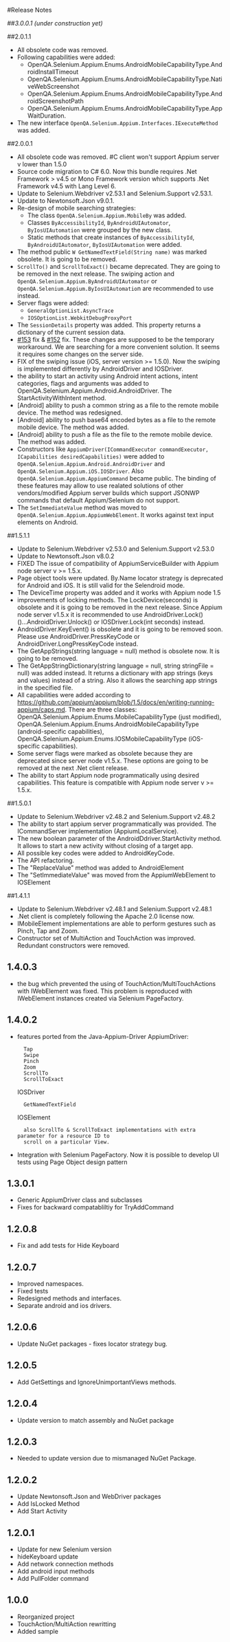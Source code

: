 #Release Notes

##*3.0.0.1 (under construction yet)*

##2.0.1.1
- All obsolete code was removed.
- Following capabilities were added:
	- OpenQA.Selenium.Appium.Enums.AndroidMobileCapabilityType.AndroidInstallTimeout
	- OpenQA.Selenium.Appium.Enums.AndroidMobileCapabilityType.NativeWebScreenshot
	- OpenQA.Selenium.Appium.Enums.AndroidMobileCapabilityType.AndroidScreenshotPath
	- OpenQA.Selenium.Appium.Enums.AndroidMobileCapabilityType.AppWaitDuration.
- The new interface `OpenQA.Selenium.Appium.Interfaces.IExecuteMethod` was added.

##2.0.0.1
- All obsolete code was removed. #C client won't support Appium server v lower than 1.5.0
- Source code migration to C# 6.0. Now this bundle requires .Net Framework > v4.5 or Mono Framework version which supports .Net Framework v4.5 with Lang Level 6.
- Update to Selenium.Webdriver v2.53.1 and Selenium.Support v2.53.1.
- Update to Newtonsoft.Json v9.0.1.
- Re-design of mobile searching strategies:
	- The class `OpenQA.Selenium.Appium.MobileBy` was added.
	- Classes `ByAccessibilityId`, `ByAndroidUIAutomator`, `ByIosUIAutomation` were grouped by the new class.
	- Static methods that create instances of `ByAccessibilityId`, `ByAndroidUIAutomator`, `ByIosUIAutomation` were added.
- The method public `W GetNamedTextField(String name)` was marked obsolete. It is going to be removed.	   
- `ScrollTo()` and `ScrollToExact()` became deprecated. They are going to be removed in the next release. The swiping action and `OpenQA.Selenium.Appium.ByAndroidUIAutomator` or
`OpenQA.Selenium.Appium.ByIosUIAutomatio`n are recommended to use instead.
- Server flags were added:
	- `GeneralOptionList.AsyncTrace`
	- `IOSOptionList.WebkitDebugProxyPort`
- The `SessionDetails` property was added.  This property returns a dictionary of the current session data.
- [#153](https://github.com/appium/appium-dotnet-driver/issues/153) fix & [#152](https://github.com/appium/appium-dotnet-driver/issues/152) fix. These changes are supposed to be the temporary workaround. We are searching for a more convenient solution. 
  It seems it requires some changes on the server side.
- FIX of the swiping issue (iOS, server version >= 1.5.0). Now the swiping is implemented differently by AndroidDriver and IOSDriver.
- the ability to start an activity using Android intent actions, intent categories, flags and arguments was added to OpenQA.Selenium.Appium.Android.AndroidDriver. 
The StartActivityWithIntent method.
- [Android] ability to push a common string as a file to the remote mobile device. The method was redesigned.
- [Android] ability to push base64 encoded bytes as a file to the remote mobile device. The method was added.
- [Android] ability to push a file as the file to the remote mobile device. The method was added.
- Constructors like `AppiumDriver(ICommandExecutor commandExecutor, ICapabilities desiredCapabilities)` were added to `OpenQA.Selenium.Appium.Android.AndroidDriver` and `OpenQA.Selenium.Appium.iOS.IOSDriver`. Also 
      `OpenQA.Selenium.Appium.AppiumCommand` became public. The binding of these features may allow to use realated solutions of other vendors/modified Appium server builds which support JSONWP commands 
      that default Appium/Selenium do not support.
- The `SetImmediateValue` method was moved to `OpenQA.Selenium.Appium.AppiumWebElement`. It works against text input elements on Android.

##1.5.1.1
- Update to Selenium.Webdriver v2.53.0 and Selenium.Support v2.53.0
- Update to Newtonsoft.Json v8.0.2
- FIXED The issue of compatibility of AppiumServiceBuilder with Appium node server v >= 1.5.x.
- Page object tools were updated. By.Name locator strategy is deprecated for Android and iOS. It is still valid for the Selendroid mode. 
- The DeviceTime property was added and it works with Appium node 1.5
- improvements of locking methods. The LockDevice(seconds) is obsolete and it is going to be removed in the next release. Since Appium node server v1.5.x it is recommended to use 
AndroidDriver.Lock()()...AndroidDriver.Unlock() or IOSDriver.Lock(int seconds) instead.
- AndroidDriver.KeyEvent() is obsolete and it is going to be removed soon. Please use AndroidDriver.PressKeyCode or AndroidDriver.LongPressKeyCode instead.
- The GetAppStrings(string language = null) method is obsolete now. It is going to be removed. 
- The  GetAppStringDictionary(string language = null, string stringFile = null) was added instead. It returns a dictionary with app strings (keys and values) instead of a string.
Also it allows the searching app strings in the specified file.
- All capabilities were added according to https://github.com/appium/appium/blob/1.5/docs/en/writing-running-appium/caps.md. There are three classes: 
	OpenQA.Selenium.Appium.Enums.MobileCapabilityType (just modified), 
	OpenQA.Selenium.Appium.Enums.AndroidMobileCapabilityType (android-specific capabilities), 
	OpenQA.Selenium.Appium.Enums.IOSMobileCapabilityType (iOS-specific capabilities).
- Some server flags were marked as obsolete because they are deprecated since server node v1.5.x. These options are going to be removed at the next .Net client release.
- The ability to start Appium node programmatically using desired capabilities. This feature is compatible with Appium node server v >= 1.5.x.

##1.5.0.1
- Update to Selenium.Webdriver v2.48.2 and Selenium.Support v2.48.2
- The ability to start appium server programmatically was provided. The ICommandServer implementation (AppiumLocalService).
- The new boolean parameter of the AndroidDdriver.StartActivity method. It allows to start a new activity without closing of a target app.
- All possible key codes were added to AndroidKeyCode.
- The API refactoring.
- The "ReplaceValue" method was added to AndroidElement
- The "SetImmediateValue" was moved from the AppiumWebElement to IOSElement

##1.4.1.1
- Update to Selenium.Webdriver v2.48.1 and Selenium.Support v2.48.1
- .Net client is completely following the Apache 2.0 license now.
- IMobileElement implementations are able to perform gestures such as Pinch, Tap and Zoom.	
- Constructor set of MultiAction and TouchAction was improved. Redundant constructors were removed.

## 1.4.0.3
- the bug which prevented the using of TouchAction/MultiTouchActions with IWebElement was fixed. This problem is reproduced with 
IWebElement instances created via Selenium PageFactory.

## 1.4.0.2

- features ported from the Java-Appium-Driver
	AppiumDriver:

		Tap
		Swipe
		Pinch
		Zoom
		ScrollTo
		ScrollToExact
	
	IOSDriver

		GetNamedTextField
		
	IOSElement

		also ScrollTo & ScrollToExact implementations with extra parameter for a resource ID to 
		scroll on a particular View.
		
- Integration with Selenium PageFactory. Now it is possible to develop UI tests using Page Object design pattern


## 1.3.0.1
- Generic AppiumDriver class and subclasses
- Fixes for backward compatabliltiy for TryAddCommand

## 1.2.0.8
- Fix and add tests for Hide Keyboard

## 1.2.0.7
- Improved namespaces.
- Fixed tests
- Redesigned methods and interfaces.
- Separate android and ios drivers.

## 1.2.0.6
- Update NuGet packages  - fixes locator strategy bug.

## 1.2.0.5
- Add GetSettings and IgnoreUnimportantViews methods.

## 1.2.0.4
- Update version to match assembly and NuGet package
 
## 1.2.0.3
- Needed to update version due to mismanaged NuGet Package.

## 1.2.0.2
- Update Newtonsoft.Json and WebDriver packages
- Add IsLocked Method
- Add Start Activity 

## 1.2.0.1

- Update for new Selenium version
- hideKeyboard update
- Add network connection methods
- Add android input methods
- Add PullFolder command

## 1.0.0

- Reorganized project
- TouchAction/MultiAction rewritting
- Added sample
 
